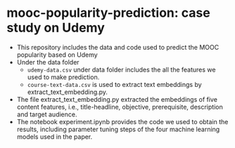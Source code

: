 # mooc-popularity-prediction: case study on Udemy
- This repository includes the data and code used to predict the MOOC popularity based on Udemy
- Under the data folder
  - ``udemy-data.csv`` under data folder includes the all the features we used to make prediction. 
  - ``course-text-data.csv`` is used to extract text embeddings by extract_text_embedding.py.
- The file extract_text_embedding.py extracted the embeddings of five content features, i.e., title-headline, objective, prerequisite, description and target audience.
- The notebook experiment.ipynb provides the code we used to obtain the results, including parameter tuning steps of the four machine learning models used in the paper. 

